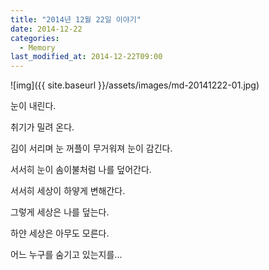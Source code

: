 ```yaml
---
title: "2014년 12월 22일 이야기"
date: 2014-12-22
categories:
  - Memory
last_modified_at: 2014-12-22T09:00
---
```


![img]({{ site.baseurl }}/assets/images/md-20141222-01.jpg)

눈이 내린다. 

취기가 밀려 온다. 

김이 서리며 눈 꺼플이 무거워져 눈이 감긴다. 

서서히 눈이 솜이불처럼 나를 덮어간다. 

서서히 세상이 하얗게 변해간다. 

그렇게 세상은 나를 덮는다. 

하얀 세상은 아무도 모른다. 

어느 누구를 숨기고 있는지를...